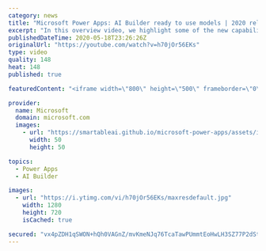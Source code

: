 ```yaml
---
category: news
title: "Microsoft Power Apps: AI Builder ready to use models | 2020 release wave 1 overview"
excerpt: "In this overview video, we highlight some of the new capabilities included in the latest update to Microsoft Power Apps, AI Builder ready to use models.     Here are the capabilities covered:   • Entity extraction helps you by identifying and extracting people, dates, places, locations, etc. from text"
publishedDateTime: 2020-05-18T23:26:26Z
originalUrl: "https://youtube.com/watch?v=h70jOr56EKs"
type: video
quality: 148
heat: 148
published: true

featuredContent: "<iframe width=\"800\" height=\"500\" frameborder=\"0\" src=\"https://www.youtube.com/embed/h70jOr56EKs\" allow=\"accelerometer; autoplay; encrypted-media; gyroscope; picture-in-picture\" allowfullscreen></iframe>"

provider:
  name: Microsoft
  domain: microsoft.com
  images:
    - url: "https://smartableai.github.io/microsoft-power-apps/assets/images/organizations/microsoft.com-50x50.jpg"
      width: 50
      height: 50

topics:
  - Power Apps
  - AI Builder

images:
  - url: "https://i.ytimg.com/vi/h70jOr56EKs/maxresdefault.jpg"
    width: 1280
    height: 720
    isCached: true

secured: "vx4pZDH1qSWON+hQh0VAGnZ/mvKmeNJq76TcaTawPUmmtEoHwLH3SZ77P2dStXKSLne687BNrMuiYB+L2ABa1Jl4FNpLaQZIwWxEn4Cj2V9sAonyjfhRuazuh9lxNldSpai+QS4QFKCKKotWhpHgrcYGzBMAnVFrqIwA0UUSKAVKCr07YwuLgNfqugdn+fzwB6178ywIfsU2tRSbjSjm1rk/eRdplxalH0bn7okyi91SQiTwKIXjt8UeQzQOxRHBwh9ydIsZD/pR/rVLSgZrYrEZW2/j0tGqiS8esoIXOju+GnCCT2cofCVEU1JpqzLTjkyPhu0+i+QkAlPOMIXSjeMoZqrMCmcTKQD+t3On0dM170Ic20LV/H7pMAbDrX3y4LQ06r01u24FXm78Mb69zLzvoubiFe6v3NelgEdIj6sdLvAh33Y24OJXcPtJ2qrK;Ara5RYvTS0ZGbfXb9Qzoqg=="
---
```


